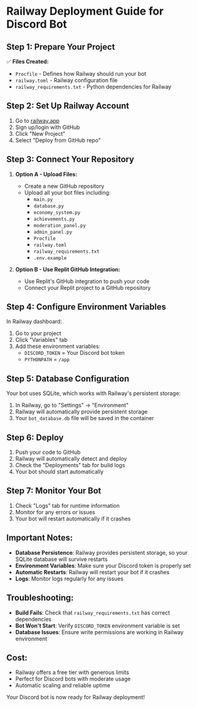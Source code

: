 # Railway Deployment Guide for Discord Bot

## Step 1: Prepare Your Project

✅ **Files Created:**
- `Procfile` - Defines how Railway should run your bot
- `railway.toml` - Railway configuration file
- `railway_requirements.txt` - Python dependencies for Railway

## Step 2: Set Up Railway Account

1. Go to [railway.app](https://railway.app)
2. Sign up/login with GitHub
3. Click "New Project"
4. Select "Deploy from GitHub repo"

## Step 3: Connect Your Repository

1. **Option A - Upload Files:**
   - Create a new GitHub repository
   - Upload all your bot files including:
     - `main.py`
     - `database.py`
     - `economy_system.py`
     - `achievements.py`
     - `moderation_panel.py`
     - `admin_panel.py`
     - `Procfile`
     - `railway.toml`
     - `railway_requirements.txt`
     - `.env.example`

2. **Option B - Use Replit GitHub Integration:**
   - Use Replit's GitHub integration to push your code
   - Connect your Replit project to a GitHub repository

## Step 4: Configure Environment Variables

In Railway dashboard:
1. Go to your project
2. Click "Variables" tab
3. Add these environment variables:
   - `DISCORD_TOKEN` = Your Discord bot token
   - `PYTHONPATH` = `/app`

## Step 5: Database Configuration

Your bot uses SQLite, which works with Railway's persistent storage:
1. In Railway, go to "Settings" → "Environment"
2. Railway will automatically provide persistent storage
3. Your `bot_database.db` file will be saved in the container

## Step 6: Deploy

1. Push your code to GitHub
2. Railway will automatically detect and deploy
3. Check the "Deployments" tab for build logs
4. Your bot should start automatically

## Step 7: Monitor Your Bot

1. Check "Logs" tab for runtime information
2. Monitor for any errors or issues
3. Your bot will restart automatically if it crashes

## Important Notes:

- **Database Persistence**: Railway provides persistent storage, so your SQLite database will survive restarts
- **Environment Variables**: Make sure your Discord token is properly set
- **Automatic Restarts**: Railway will restart your bot if it crashes
- **Logs**: Monitor logs regularly for any issues

## Troubleshooting:

- **Build Fails**: Check that `railway_requirements.txt` has correct dependencies
- **Bot Won't Start**: Verify `DISCORD_TOKEN` environment variable is set
- **Database Issues**: Ensure write permissions are working in Railway environment

## Cost:

- Railway offers a free tier with generous limits
- Perfect for Discord bots with moderate usage
- Automatic scaling and reliable uptime

Your Discord bot is now ready for Railway deployment!